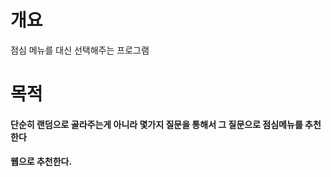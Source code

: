 # 개요
점심 메뉴를 대신 선택해주는 프로그램
# 목적
<h4>단순히 랜덤으로 골라주는게 아니라 몇가지 질문을 통해서 그 질문으로 점심메뉴를 추천한다</h4>
<h4>웹으로 추천한다.</h4>
